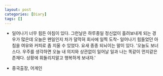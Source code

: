 ```yaml
---
layout: post
categories: [Diary]
tags: []
---
```


+ 일어나기 너무 힘든 아침이 있다. 그런날은 하루종일 정신없이 흘려보내게 되는 경우가 많은데 오늘은 왠일인지 차가 덜막혀 회사에 일찍 도착- 일어나기 힘들었던 아침을 여유와 커피로 좀 지울 수 있었다. 요새 종종 되뇌이는 말이 있다. '오늘도 보너스다. 우주를 생각하면 오늘 내 의지와 상관없이 일어날 일과 나는 똑같이 먼지같은 존재다. 상황에 휘둘리지말고 행복하게 보내자.'  

+ 중국출장, 어게인  
